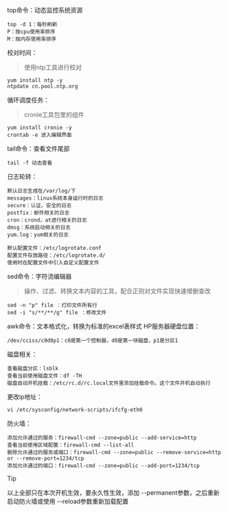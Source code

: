 top命令：动态监控系统资源
```
top -d 1：每秒刷新
P：按cpu使用率排序
M：按内存使用率排序
```
校对时间：

> 使用ntp工具进行校对

```
yum install ntp -y
ntpdate cn.pool.ntp.org
```
循环调度任务：

> cronie工具包里的组件

```
yum install cronie -y
crontab -e 进入编辑界面
```
tail命令：查看文件尾部
```
tail -f 动态查看
```
日志轮转：
```
默认日志生成在/var/log/下
messages：linux系统本身运行时的日志
secure：认证，安全的日志
postfix：邮件相关的日志
cron：crond，at进行相关的日志
dmsg：系统启动相关的日志
yum.log：yum相关的日志

默认配置文件：/etc/logrotate.conf
配置文件存放路径：/etc/logrotate.d/
使用时在配置文件中引入自定义配置文件
```
sed命令：字符流编辑器

> 操作、过滤、转换文本内容的工具，配合正则对文件实现快速增删查改

```
sed -n "p" file ：打印文件所有行
sed -i "s/**/**/g" file ：修改文件
```
awk命令：文本格式化，转换为标准的excel表样式
HP服务器硬盘位置：
```
/dev/cciss/c0d0p1：c0是第一个控制器，d0是第一块磁盘，p1是分区1
```
磁盘相关：
```
查看磁盘分区：lsblk
查看当前使用磁盘文件：df -TH
磁盘自动开机挂载：/etc/rc.d/rc.local文件里添加挂载命令。这个文件开机自动执行
```
更改ip地址：
```
vi /etc/sysconfig/network-scripts/ifcfg-eth0
```
防火墙：
```
添加允许通过的服务：firewall-cmd --zone=public --add-service=http
查看当前使用区域配置：firewall-cmd --list-all
删除允许通过的服务或端口：firewall-cmd --zone=public --remove-service=http or --remove-port=1234/tcp
添加允许通过的端口：firewall-cmd --zone=public --add-port=1234/tcp
```
>[!TIP]
>以上全部只在本次开机生效，要永久性生效，添加 --permanent参数，之后重新启动防火墙或使用 --reload参数重新加载配置



